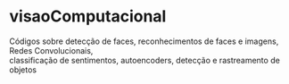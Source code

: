 # visaoComputacional
Códigos sobre detecção de faces, reconhecimentos de faces e imagens, Redes Convolucionais,    
classificação de sentimentos, autoencoders, detecção e rastreamento de objetos
